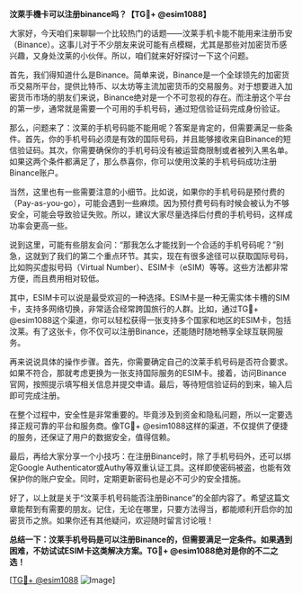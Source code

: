 **汶萊手機卡可以注册binance吗？【TG💪+ @esim1088】**

大家好，今天咱们来聊聊一个比较热门的话题——汶莱手机卡能不能用来注册币安（Binance）。这事儿对于不少朋友来说可能有点模糊，尤其是那些对加密货币感兴趣，又身处汶莱的小伙伴。所以，咱们就来好好探讨一下这个问题。

首先，我们得知道什么是Binance。简单来说，Binance是一个全球领先的加密货币交易所平台，提供比特币、以太坊等主流加密货币的交易服务。对于想要进入加密货币市场的朋友们来说，Binance绝对是一个不可忽视的存在。而注册这个平台的第一步，通常就是需要一个可用的手机号码，通过短信验证码完成身份验证。

那么，问题来了：汶莱的手机号码能不能用呢？答案是肯定的，但需要满足一些条件。首先，你的手机号码必须是有效的国际号码，并且能够接收来自Binance的短信验证码。其次，你需要确保你的手机号码没有被运营商限制或者被列入黑名单。如果这两个条件都满足了，那么恭喜你，你可以使用汶莱的手机号码成功注册Binance账户。

当然，这里也有一些需要注意的小细节。比如说，如果你的手机号码是预付费的（Pay-as-you-go），可能会遇到一些麻烦。因为预付费号码有时候会被认为不够安全，可能会导致验证失败。所以，建议大家尽量选择后付费的手机号码，这样成功率会更高一些。

说到这里，可能有些朋友会问：“那我怎么才能找到一个合适的手机号码呢？”别急，这就到了我们的第二个重点环节。其实，现在有很多途径可以获取国际号码，比如购买虚拟号码（Virtual Number）、ESIM卡（eSIM）等等。这些方法都非常方便，而且费用相对较低。

其中，ESIM卡可以说是最受欢迎的一种选择。ESIM卡是一种无需实体卡槽的SIM卡，支持多网络切换，非常适合经常跨国旅行的人群。比如，通过TG💪+ @esim1088这个渠道，你可以轻松获得一张支持多个国家和地区的ESIM卡，包括汶莱。有了这张卡，你不仅可以注册Binance，还能随时随地畅享全球互联网服务。

再来说说具体的操作步骤。首先，你需要确定自己的汶莱手机号码是否符合要求。如果不符合，那就考虑更换为一张支持国际服务的ESIM卡。接着，访问Binance官网，按照提示填写相关信息并提交申请。最后，等待短信验证码的到来，输入后即可完成注册。

在整个过程中，安全性是非常重要的。毕竟涉及到资金和隐私问题，所以一定要选择正规可靠的平台和服务商。像TG💪+ @esim1088这样的渠道，不仅提供了便捷的服务，还保证了用户的数据安全，值得信赖。

最后，再给大家分享一个小技巧：在注册Binance时，除了手机号码外，还可以绑定Google Authenticator或Authy等双重认证工具。这样即使密码被盗，也能有效保护你的账户安全。同时，定期更新密码也是必不可少的安全措施。

好了，以上就是关于“汶莱手机号码能否注册Binance”的全部内容了。希望这篇文章能帮到有需要的朋友。记住，无论在哪里，只要方法得当，都能顺利开启你的加密货币之旅。如果你还有其他疑问，欢迎随时留言讨论哦！

**总结一下：汶莱手机号码是可以注册Binance的，但需要满足一定条件。如果遇到困难，不妨试试ESIM卡这类解决方案。TG💪+ @esim1088绝对是你的不二之选！**

[[TG💪+ @esim1088](https://t.me/s/esim1088) ![Image](https://i.postimg.cc/4NQfJmqS/Snipaste-2025-05-13-00-14-12.png)]